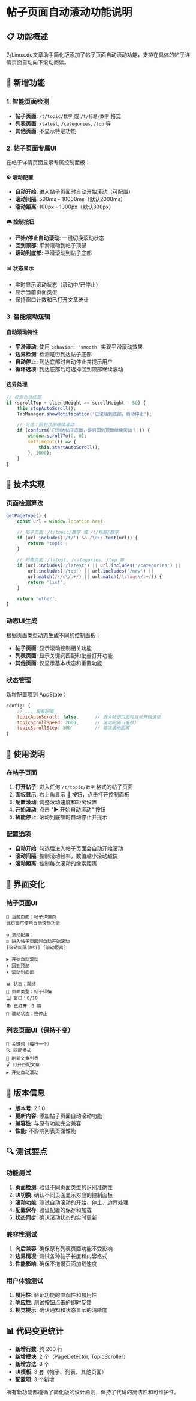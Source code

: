 # 帖子页面自动滚动功能说明

## 📋 功能概述

为Linux.do文章助手简化版添加了帖子页面自动滚动功能，支持在具体的帖子详情页面自动向下滚动阅读。

## 🎯 新增功能

### 1. 智能页面检测
- **帖子页面**: `/t/topic/数字` 或 `/t/标题/数字` 格式
- **列表页面**: `/latest`, `/categories`, `/top` 等
- **其他页面**: 不显示特定功能

### 2. 帖子页面专属UI
在帖子详情页面显示专属控制面板：

#### ⚙️ 滚动配置
- **自动开始**: 进入帖子页面时自动开始滚动（可配置）
- **滚动间隔**: 500ms - 10000ms（默认2000ms）
- **滚动距离**: 100px - 1000px（默认300px）

#### 🎮 控制按钮
- **开始/停止自动滚动**: 一键切换滚动状态
- **回到顶部**: 平滑滚动到帖子顶部
- **滚动到底部**: 平滑滚动到帖子底部

#### 📊 状态显示
- 实时显示滚动状态（滚动中/已停止）
- 显示当前页面类型
- 保持窗口计数和已打开文章统计

### 3. 智能滚动逻辑

#### 自动滚动特性
- **平滑滚动**: 使用 `behavior: 'smooth'` 实现平滑滚动效果
- **边界检测**: 检测是否到达帖子底部
- **自动停止**: 到达底部时自动停止并提示用户
- **循环选项**: 到达底部后可选择回到顶部继续滚动

#### 边界处理
```javascript
// 检测到达底部
if (scrollTop + clientHeight >= scrollHeight - 50) {
    this.stopAutoScroll();
    TabManager.showNotification('已滚动到底部，自动停止');

    // 可选：回到顶部继续滚动
    if (confirm('已到达帖子底部，是否回到顶部继续滚动？')) {
        window.scrollTo(0, 0);
        setTimeout(() => {
            this.startAutoScroll();
        }, 1000);
    }
}
```

## 🔧 技术实现

### 页面检测算法
```javascript
getPageType() {
    const url = window.location.href;

    // 帖子页面：/t/topic/数字 或 /t/标题/数字
    if (url.includes('/t/') && /\d+/.test(url)) {
        return 'topic';
    }

    // 列表页面：/latest, /categories, /top 等
    if (url.includes('/latest') || url.includes('/categories') ||
        url.includes('/top') || url.includes('/new') ||
        url.match(/\/c\/.+/) || url.match(/\/tags\/.+/)) {
        return 'list';
    }

    return 'other';
}
```

### 动态UI生成
根据页面类型动态生成不同的控制面板：
- **帖子页面**: 显示滚动控制相关功能
- **列表页面**: 显示关键词匹配和批量打开功能
- **其他页面**: 仅显示基本状态和重置功能

### 状态管理
新增配置项到 AppState：
```javascript
config: {
    // ... 现有配置
    topicAutoScroll: false,      // 进入帖子页面时自动开始滚动
    topicScrollSpeed: 2000,      // 滚动间隔（毫秒）
    topicScrollStep: 300         // 每次滚动距离
}
```

## 📱 使用说明

### 在帖子页面
1. **打开帖子**: 进入任何 `/t/topic/数字` 格式的帖子页面
2. **面板显示**: 右上角显示 🐧 按钮，点击打开控制面板
3. **配置滚动**: 调整滚动速度和距离设置
4. **开始滚动**: 点击 "▶️ 开始自动滚动" 按钮
5. **智能停止**: 滚动到底部时自动停止并提示

### 配置选项
- **自动开始**: 勾选后进入帖子页面会自动开始滚动
- **滚动间隔**: 控制滚动频率，数值越小滚动越快
- **滚动距离**: 控制每次滚动的像素距离

## 🎨 界面变化

### 帖子页面UI
```
📖 当前页面：帖子详情页
此页面可使用自动滚动功能

⚙️ 滚动配置：
☑️ 进入帖子页面时自动开始滚动
[滚动间隔(ms)] [滚动距离]

▶️ 开始自动滚动
⬆️ 回到顶部
⬇️ 滚动到底部

📊 状态：就绪
📖 页面类型：帖子详情
🪟 窗口：0/10
📚 已打开：0 篇
🔄 滚动状态：已停止
```

### 列表页面UI（保持不变）
```
🎯 关键词（每行一个）
🔍 匹配模式
🔄 刷新文章列表
🔓 打开匹配文章
▶️ 开始自动滚动
```

## 🚀 版本信息

- **版本号**: 2.1.0
- **更新内容**: 添加帖子页面自动滚动功能
- **兼容性**: 与原有功能完全兼容
- **性能**: 不影响列表页面性能

## 🔍 测试要点

### 功能测试
1. **页面检测**: 验证不同页面类型的识别准确性
2. **UI切换**: 确认不同页面显示对应的控制面板
3. **滚动功能**: 测试自动滚动的开始、停止、边界处理
4. **配置保存**: 验证配置的保存和加载
5. **状态同步**: 确认滚动状态的实时更新

### 兼容性测试
1. **向后兼容**: 确保原有列表页面功能不受影响
2. **边界情况**: 测试各种帖子长度和内容格式
3. **性能影响**: 确保不拖慢页面加载速度

### 用户体验测试
1. **易用性**: 验证功能的直观性和易用性
2. **响应性**: 测试按钮点击的即时反馈
3. **视觉提示**: 确认通知和状态显示的清晰度

## 📊 代码变更统计

- **新增行数**: 约 200 行
- **新增模块**: 2 个（PageDetector, TopicScroller）
- **新增方法**: 8 个
- **UI模板**: 3 套（帖子、列表、其他页面）
- **配置项**: 3 个新增

所有新功能都遵循了简化版的设计原则，保持了代码的简洁性和可维护性。